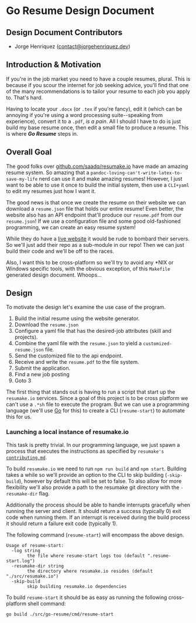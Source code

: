 # Go Resume Design Document

## Design Document Contributors

- Jorge Henriquez ([contact@jorgehenriquez.dev](mailto:contact@jorgehenriquez.dev))

## Introduction & Motivation

If you're in the job market you need to have a couple resumes, plural.
This is because if you scour the internet for job seeking advice, you'll find that one of the many recommendations is to tailor your resume to each job you apply to.
That's hard.

Having to locate your `.docx` (or `.tex` if you're fancy), edit it (which can be annoying if you're using a word processing suite--speaking from experience), convert it to a `.pdf`, _is a pain_.
All I should I have to do is just build my base resume once, then edit a small file to produce a resume.
This is where **_Go Resume_** steps in.

## Overall Goal

The good folks over [github.com/saadq/resumake.io](https://github.com/saadq/resumake.io) have made an amazing resume system.
So amazing that a `pandoc-loving-can't-write-latex-to-save-my-life` nerd can use it and make amazing resumes!
However, I just want to be able to use it once to build the initial system, then use a `CLI+yaml` to edit my resumes just how I want it.

The good news is that once we create the resume on their website we can download a `resume.json` file that holds our entire resume!
Even better, the website also has an API endpoint that'll produce our `resume.pdf` from our `resume.json`!
If we use a configuration file and some good old-fashioned programming, we can create an easy resume system!

While they do have a [live website](https://resumake.io/) it would be rude to bombard their servers.
So we'll just add their repo as a sub-module in our repo!
Then we can just build their code and we'll be off to the races.

Also, I want this to be cross-platform so we'll try to avoid any \*NIX or Windows specific tools, with the obvious exception, of this `Makefile` generated design document.
Whoops...

## Design

To motivate the design let's examine the use case of the program.

1. Build the initial resume using the website generator.
2. Download the `resume.json`
3. Configure a yaml file that has the desired-job attributes (skill and projects).
4. Combine the yaml file with the `resume.json` to yield a `customized-resume.json` file.
5. Send the customized file to the api endpoint.
6. Receive and write the `resume.pdf` to the file system.
7. Submit the application.
8. Find a new job posting
9. Goto 3

The first thing that stands out is having to run a script that start up the `resumake.io` services.
Since a goal of this project is to be cross platform we can't use a `.*sh` file to execute the program.
But we can use a programming language (we'll use [Go](https://golang.org) for this) to create a CLI (`resume-start`) to automate this for us.

### Launching a local instance of resumake.io

This task is pretty trivial.
In our programming language, we just spawn a process that executes the instructions as specified by `resumake's` [`contributing.md`](https://github.com/saadq/resumake.io/blob/master/contributing.md).

To build `resumake.io` we need to run `npm run build` and `npm start`.
Building takes a while so we'll provide an option to the CLI to skip building (`-skip-build`), however by default this will be set to false.
To also allow for more flexibility we'll also provide a path to the resumake git directory with the `-resumake-dir` flag.

Additionally the process should be able to handle interrupts gracefully when running the server and client.
It should return a success (typically 0) exit code when running them.
If an interrupt is received during the build process it should return a failure exit code (typically 1).

The following command (`resume-start`) will encompass the above design.

```
Usage of resume-start:
  -log string
        the file where resume-start logs too (default ".resume-start.log")
  -resumake-dir string
        the directory where resumake.io resides (default "./src/resumake.io")
  -skip-build
        skip building resumake.io dependencies
```

To build `resume-start` it should be as easy as running the following cross-platform shell command:

```
go build ./src/go-resume/cmd/resume-start
```
